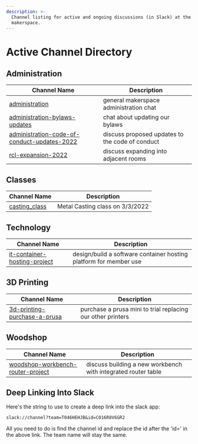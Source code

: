 ```yaml
---
description: >-
  Channel listing for active and ongoing discussions (in Slack) at the
  makerspace.
---
```


# Active Channel Directory

## Administration

| Channel Name                                                                                  | Description                                     |
| --------------------------------------------------------------------------------------------- | ----------------------------------------------- |
| [administration](slack://channel?team=T046HEHJB\&id=C016R8V6GR2)                              | general makerspace administration chat          |
| [administration-bylaws-updates](slack://channel?team=T046HEHJB\&id=C034R05BNRG)               | chat about updating our bylaws                  |
| [administration-code-of-conduct-updates-2022](slack://channel?team=T046HEHJB\&id=C037YRSC883) | discuss proposed updates to the code of conduct |
| [rcl-expansion-2022](slack://channel?team=T046HEHJB\&id=C030S6U1MPD)                          | discuss expanding into adjacent rooms           |

## Classes

| Channel Name                                                   | Description                     |
| -------------------------------------------------------------- | ------------------------------- |
| [casting\_class](slack://channel?team=T046HEHJB\&id=CAQGVSN06) | Metal Casting class on 3/3/2022 |

## Technology

| Channel Name                                                                   | Description                                                       |
| ------------------------------------------------------------------------------ | ----------------------------------------------------------------- |
| [it-container-hosting-project](slack://channel?team=T046HEHJB\&id=C03349AJNV7) | design/build a software container hosting platform for member use |

## 3D Printing

| Channel Name                                                                   | Description                                                 |
| ------------------------------------------------------------------------------ | ----------------------------------------------------------- |
| [3d-printing-purchase-a-prusa](slack://channel?team=T046HEHJB\&id=C032T5NPNPN) | purchase a prusa mini to trial replacing our other printers |

## Woodshop

| Channel Name                                                                        | Description                                                   |
| ----------------------------------------------------------------------------------- | ------------------------------------------------------------- |
| [woodshop-workbench-router-project](slack://channel?team=T046HEHJB\&id=C02TMKB50MR) | discuss building a new workbench with integrated router table |

## Deep Linking Into Slack

Here's the string to use to create a deep link into the slack app:

```
slack://channel?team=T046HEHJB&id=C016R8V6GR2
```

All you need to do is find the channel id and replace the id after the 'id=' in the above link. The team name will stay the same.
